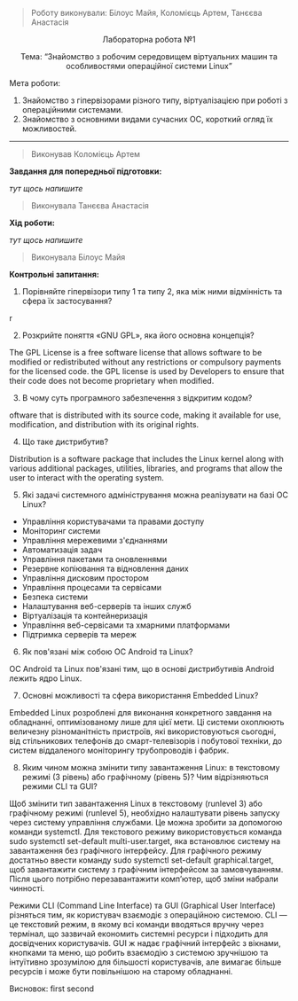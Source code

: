 > Роботу виконували: Білоус Майя, Коломієць Артем, Танєєва Анастасія
<p align="center"> 
Лабораторна робота №1
</p>

<p align="center"> 
Тема: “Знайомство з робочим середовищем віртуальних машин та особливостями операційної системи Linux”
</p>

Мета роботи: 

1. Знайомство з гіпервізорами різного типу, віртуалізацією при роботі з операційними системами.
2. Знайомство з основними видами сучасних ОС, короткий огляд їх можливостей.

---

> Виконував Коломієць Артем

__Завдання для попередньої підготовки:__

_тут щось напишите_

> Виконувала Танєєва Анастасія

__Хід роботи:__

_тут щось напишите_

> Виконувала Білоус Майя


__Контрольні запитання:__

1. Порівняйте гіпервізори типу 1 та типу 2, яка між ними відмінність та сфера їх застосування?

r

2. Розкрийте поняття «GNU GPL», яка його основна концепція?

The GPL License is a free software license that allows software to be modified or redistributed without any restrictions or compulsory payments for the licensed code. the GPL license is used by Developers to ensure that their code does not become proprietary when modified.

3. В чому суть програмного забезпечення з відкритим кодом?

oftware that is distributed with its source code, making it available for use, modification, and distribution with its original rights.

4. Що таке дистрибутив?

Distribution is a software package that includes the Linux kernel along with various additional packages, utilities, libraries, and programs that allow the user to interact with the operating system.

5. Які задачі системного адміністрування можна реалізувати на базі ОС Linux?

- Управління користувачами та правами доступу
- Моніторинг системи
- Управління мережевими з'єднаннями
- Автоматизація задач
- Управління пакетами та оновленнями
- Резервне копіювання та відновлення даних
- Управління дисковим простором
- Управління процесами та сервісами
- Безпека системи
- Налаштування веб-серверів та інших служб
- Віртуалізація та контейнеризація
- Управління веб-сервісами та хмарними платформами
- Підтримка серверів та мереж

6. Як пов'язані між собою ОС Android та Linux?

ОС Android та Linux пов'язані тим, що в основі дистрибутивів Android лежить ядро Linux.

7. Основні можливості та сфера використання Embedded Linux?

Embedded Linux розроблені для виконання конкретного завдання на обладнанні, оптимізованому лише для цієї мети. Ці системи охоплюють величезну різноманітність пристроїв, які використовуються сьогодні, від стільникових телефонів до смарт-телевізорів і побутової техніки, до систем віддаленого моніторингу трубопроводів і фабрик.

8. Яким чином можна змінити типу завантаження Linux: в текстовому режимі (3 рівень) або графічному (рівень 5)? Чим відрізняються режими CLI та GUI?

Щоб змінити тип завантаження Linux в текстовому (runlevel 3) або графічному режимі (runlevel 5), необхідно налаштувати рівень запуску через систему управління службами. Це можна зробити за допомогою команди systemctl. Для текстового режиму використовується команда sudo systemctl set-default multi-user.target, яка встановлює систему на завантаження без графічного інтерфейсу. Для графічного режиму достатньо ввести команду sudo systemctl set-default graphical.target, щоб завантажити систему з графічним інтерфейсом за замовчуванням. Після цього потрібно перезавантажити комп’ютер, щоб зміни набрали чинності.

Режими CLI (Command Line Interface) та GUI (Graphical User Interface) різняться тим, як користувач взаємодіє з операційною системою. CLI — це текстовий режим, в якому всі команди вводяться вручну через термінал, що зазвичай економить системні ресурси і підходить для досвідчених користувачів. GUI ж надає графічний інтерфейс з вікнами, кнопками та меню, що робить взаємодію з системою зручнішою та інтуїтивно зрозумілою для більшості користувачів, але вимагає більше ресурсів і може бути повільнішою на старому обладнанні.

Висновок: first second
